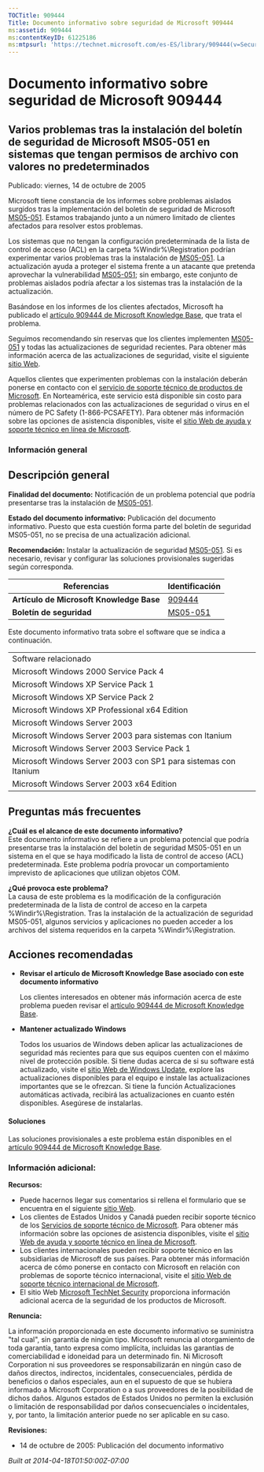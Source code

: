 ```yaml
---
TOCTitle: 909444
Title: Documento informativo sobre seguridad de Microsoft 909444
ms:assetid: 909444
ms:contentKeyID: 61225186
ms:mtpsurl: 'https://technet.microsoft.com/es-ES/library/909444(v=Security.10)'
---
```


Documento informativo sobre seguridad de Microsoft 909444
=========================================================

Varios problemas tras la instalación del boletín de seguridad de Microsoft MS05-051 en sistemas que tengan permisos de archivo con valores no predeterminados
-------------------------------------------------------------------------------------------------------------------------------------------------------------

Publicado: viernes, 14 de octubre de 2005

Microsoft tiene constancia de los informes sobre problemas aislados surgidos tras la implementación del boletín de seguridad de Microsoft [MS05-051](http://www.microsoft.com/spain/technet/seguridad/boletines/ms05-051-it.mspx). Estamos trabajando junto a un número limitado de clientes afectados para resolver estos problemas.

Los sistemas que no tengan la configuración predeterminada de la lista de control de acceso (ACL) en la carpeta %Windir%\\Registration podrían experimentar varios problemas tras la instalación de [MS05-051](http://www.microsoft.com/spain/technet/seguridad/boletines/ms05-051-it.mspx). La actualización ayuda a proteger el sistema frente a un atacante que pretenda aprovechar la vulnerabilidad [MS05-051](http://www.microsoft.com/spain/technet/seguridad/boletines/ms05-051-it.mspx); sin embargo, este conjunto de problemas aislados podría afectar a los sistemas tras la instalación de la actualización.

Basándose en los informes de los clientes afectados, Microsoft ha publicado el [artículo 909444 de Microsoft Knowledge Base](http://support.microsoft.com/kb/909444), que trata el problema.

Seguimos recomendando sin reservas que los clientes implementen [MS05-051](http://www.microsoft.com/spain/technet/seguridad/boletines/ms05-051-it.mspx) y todas las actualizaciones de seguridad recientes. Para obtener más información acerca de las actualizaciones de seguridad, visite el siguiente [sitio Web](http://www.microsoft.com/security/).

Aquellos clientes que experimenten problemas con la instalación deberán ponerse en contacto con el [servicio de soporte técnico de productos de Microsoft](http://go.microsoft.com/fwlink/?linkid=21131). En Norteamérica, este servicio está disponible sin costo para problemas relacionados con las actualizaciones de seguridad o virus en el número de PC Safety (1-866-PCSAFETY). Para obtener más información sobre las opciones de asistencia disponibles, visite el [sitio Web de ayuda y soporte técnico en línea de Microsoft](http://support.microsoft.com/).

### Información general

Descripción general
-------------------

**Finalidad del documento:** Notificación de un problema potencial que podría presentarse tras la instalación de [MS05-051](http://www.microsoft.com/spain/technet/seguridad/boletines/ms05-051-it.mspx).

**Estado del documento informativo:** Publicación del documento informativo. Puesto que esta cuestión forma parte del boletín de seguridad MS05-051, no se precisa de una actualización adicional.

**Recomendación:** Instalar la actualización de seguridad [MS05-051](http://www.microsoft.com/spain/technet/seguridad/boletines/ms05-051-it.mspx). Si es necesario, revisar y configurar las soluciones provisionales sugeridas según corresponda.

| Referencias                              | Identificación                                                                          |
|------------------------------------------|-----------------------------------------------------------------------------------------|
| **Artículo de Microsoft Knowledge Base** | [909444](http://support.microsoft.com/kb/909444)                                        |
| **Boletín de seguridad**                 | [MS05-051](http://www.microsoft.com/spain/technet/seguridad/boletines/ms05-051-it.mspx) |

Este documento informativo trata sobre el software que se indica a continuación.

|                                                                 |
|-----------------------------------------------------------------|
| Software relacionado                                            |
| Microsoft Windows 2000 Service Pack 4                           |
| Microsoft Windows XP Service Pack 1                             |
| Microsoft Windows XP Service Pack 2                             |
| Microsoft Windows XP Professional x64 Edition                   |
| Microsoft Windows Server 2003                                   |
| Microsoft Windows Server 2003 para sistemas con Itanium         |
| Microsoft Windows Server 2003 Service Pack 1                    |
| Microsoft Windows Server 2003 con SP1 para sistemas con Itanium |
| Microsoft Windows Server 2003 x64 Edition                       |

Preguntas más frecuentes
------------------------

**¿Cuál es el alcance de este documento informativo?**  
Este documento informativo se refiere a un problema potencial que podría presentarse tras la instalación del boletín de seguridad MS05-051 en un sistema en el que se haya modificado la lista de control de acceso (ACL) predeterminada. Este problema podría provocar un comportamiento imprevisto de aplicaciones que utilizan objetos COM.

**¿Qué provoca este problema?**  
La causa de este problema es la modificación de la configuración predeterminada de la lista de control de acceso en la carpeta %Windir%\\Registration. Tras la instalación de la actualización de seguridad MS05-051, algunos servicios y aplicaciones no pueden acceder a los archivos del sistema requeridos en la carpeta %Windir%\\Registration.

Acciones recomendadas
---------------------

-   **Revisar el artículo de Microsoft Knowledge Base asociado con este documento informativo**

    Los clientes interesados en obtener más información acerca de este problema pueden revisar el [artículo 909444 de Microsoft Knowledge Base](http://support.microsoft.com/kb/909444).

-   **Mantener actualizado Windows**

    Todos los usuarios de Windows deben aplicar las actualizaciones de seguridad más recientes para que sus equipos cuenten con el máximo nivel de protección posible. Si tiene dudas acerca de si su software está actualizado, visite el [sitio Web de Windows Update](http://windowsupdate.microsoft.com/), explore las actualizaciones disponibles para el equipo e instale las actualizaciones importantes que se le ofrezcan. Si tiene la función Actualizaciones automáticas activada, recibirá las actualizaciones en cuanto estén disponibles. Asegúrese de instalarlas.

#### Soluciones

Las soluciones provisionales a este problema están disponibles en el [artículo 909444 de Microsoft Knowledge Base](http://support.microsoft.com/kb/909444).

### Información adicional:

**Recursos:**

-   Puede hacernos llegar sus comentarios si rellena el formulario que se encuentra en el siguiente [sitio Web](https://support.microsoft.com/common/survey.aspx?scid=sw;en;1257&amp;showpage=1&amp;ws=technet&amp;sd=tech).
-   Los clientes de Estados Unidos y Canadá pueden recibir soporte técnico de los [Servicios de soporte técnico de Microsoft](http://go.microsoft.com/fwlink/?linkid=21131). Para obtener más información sobre las opciones de asistencia disponibles, visite el [sitio Web de ayuda y soporte técnico en línea de Microsoft](http://support.microsoft.com/).
-   Los clientes internacionales pueden recibir soporte técnico en las subsidiarias de Microsoft de sus países. Para obtener más información acerca de cómo ponerse en contacto con Microsoft en relación con problemas de soporte técnico internacional, visite el [sitio Web de soporte técnico internacional de Microsoft](http://go.microsoft.com/fwlink/?linkid=21155).
-   El sitio Web [Microsoft TechNet Security](http://go.microsoft.com/fwlink/?linkid=21132) proporciona información adicional acerca de la seguridad de los productos de Microsoft.

**Renuncia:**

La información proporcionada en este documento informativo se suministra "tal cual", sin garantía de ningún tipo. Microsoft renuncia al otorgamiento de toda garantía, tanto expresa como implícita, incluidas las garantías de comerciabilidad e idoneidad para un determinado fin. Ni Microsoft Corporation ni sus proveedores se responsabilizarán en ningún caso de daños directos, indirectos, incidentales, consecuenciales, pérdida de beneficios o daños especiales, aun en el supuesto de que se hubiera informado a Microsoft Corporation o a sus proveedores de la posibilidad de dichos daños. Algunos estados de Estados Unidos no permiten la exclusión o limitación de responsabilidad por daños consecuenciales o incidentales, y, por tanto, la limitación anterior puede no ser aplicable en su caso.

**Revisiones:**

-   14 de octubre de 2005: Publicación del documento informativo

*Built at 2014-04-18T01:50:00Z-07:00*